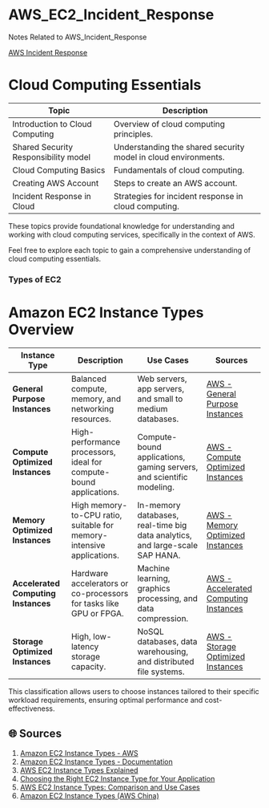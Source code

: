 # AWS_EC2_Incident_Response
Notes Related to AWS_Incident_Response

[AWS Incident Response](https://docs.aws.amazon.com/whitepapers/latest/aws-security-incident-response-guide/aws-security-incident-response-guide.html)

# Cloud Computing Essentials

| Topic                                     | Description                               |
|-------------------------------------------|-------------------------------------------|
| Introduction to Cloud Computing           | Overview of cloud computing principles.   |
| Shared Security Responsibility model      | Understanding the shared security model in cloud environments. |
| Cloud Computing Basics                    | Fundamentals of cloud computing.          |
| Creating AWS Account                      | Steps to create an AWS account.           |
| Incident Response in Cloud                | Strategies for incident response in cloud computing. |

These topics provide foundational knowledge for understanding and working with cloud computing services, specifically in the context of AWS.

Feel free to explore each topic to gain a comprehensive understanding of cloud computing essentials.

 ### Types of EC2
 # Amazon EC2 Instance Types Overview

| Instance Type               | Description                                              | Use Cases                                                    | Sources                                                                                                                                               |
|-----------------------------|----------------------------------------------------------|--------------------------------------------------------------|-------------------------------------------------------------------------------------------------------------------------------------------------------|
| **General Purpose Instances** | Balanced compute, memory, and networking resources.       | Web servers, app servers, and small to medium databases.      | [AWS - General Purpose Instances](https://aws.amazon.com/ec2/instance-types/general-purpose/)                       |
| **Compute Optimized Instances**| High-performance processors, ideal for compute-bound applications. | Compute-bound applications, gaming servers, and scientific modeling. | [AWS - Compute Optimized Instances](https://aws.amazon.com/ec2/instance-types/compute-optimized/)         |
| **Memory Optimized Instances** | High memory-to-CPU ratio, suitable for memory-intensive applications. | In-memory databases, real-time big data analytics, and large-scale SAP HANA. | [AWS - Memory Optimized Instances](https://aws.amazon.com/ec2/instance-types/memory-optimized/)           |
| **Accelerated Computing Instances** | Hardware accelerators or co-processors for tasks like GPU or FPGA. | Machine learning, graphics processing, and data compression.  | [AWS - Accelerated Computing Instances](https://aws.amazon.com/ec2/instance-types/accelerated-computing/) |
| **Storage Optimized Instances** | High, low-latency storage capacity.                        | NoSQL databases, data warehousing, and distributed file systems. | [AWS - Storage Optimized Instances](https://aws.amazon.com/ec2/instance-types/storage-optimized/)   |

This classification allows users to choose instances tailored to their specific workload requirements, ensuring optimal performance and cost-effectiveness.

## 🌐 Sources
1. [Amazon EC2 Instance Types - AWS](https://aws.amazon.com/ec2/instance-types/)
2. [Amazon EC2 Instance Types - Documentation](https://docs.aws.amazon.com/AWSEC2/latest/UserGuide/instance-types.html)
3. [AWS EC2 Instance Types Explained](https://cloudacademy.com/blog/aws-ec2-instance-types-explained/)
4. [Choosing the Right EC2 Instance Type for Your Application](https://aws.amazon.com/blogs/aws/choosing-the-right-ec2-instance-type-for-your-application/)
5. [AWS EC2 Instance Types: Comparison and Use Cases](https://www.msp360.com/resources/blog/ec2-instance-types/)
6. [Amazon EC2 Instance Types (AWS China)](https://www.amazonaws.cn/en/ec2/instance-types/)
